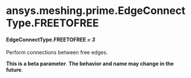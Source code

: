 <a id="ansys-meshing-prime-edgeconnecttype-freetofree"></a>

# ansys.meshing.prime.EdgeConnectType.FREETOFREE

<a id="ansys.meshing.prime.EdgeConnectType.FREETOFREE"></a>

#### EdgeConnectType.FREETOFREE *= 3*

Perform connections between free edges.

**This is a beta parameter**. **The behavior and name may change in the future**.

<!-- !! processed by numpydoc !! -->
